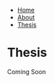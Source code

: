 <ul>
  <li><a class="active" href="/">Home</a></li>
  <li><a href="about.html">About</a></li>
  <li><a href="thesis.html">Thesis</a></li>
</ul>
<h1> Thesis </h1>
<body>
  Coming Soon
</body>
